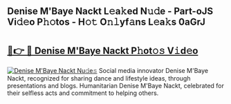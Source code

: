 ## Denise M'Baye Nackt L𝚎a𝚔ed N𝚞𝚍e - Part-oJS Vi𝚍𝚎o P𝚑𝚘tos - H𝚘𝚝 O𝚗𝚕yf𝚊ns L𝚎a𝚔s 0aGrJ

# <h2><a href="http://kfapux.oniu.top/?m=Denise+M%27Baye+Nackt">🔗👉 🔴 Denise M'Baye Nackt P𝚑ot𝚘𝚜 V𝚒d𝚎o</a></h2>

[![Denise M'Baye Nackt Nu𝚍e𝚜](https://i.imgur.com/0qMVB7G.gif)](http://kfapux.oniu.top/?m=Denise+M%27Baye+Nackt)
Social media innovator Denise M'Baye Nackt, recognized for sharing dance and lifestyle ideas, through presentations and blogs. Humanitarian Denise M'Baye Nackt, celebrated for their selfless acts and commitment to helping others.  

